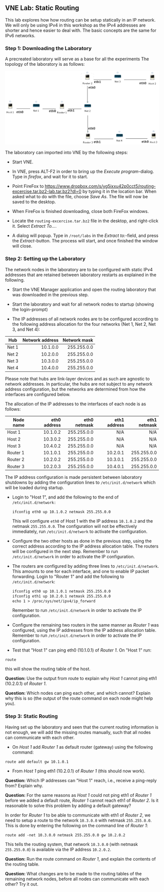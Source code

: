 ## VNE Lab: Static Routing

This lab explores how how routing can be setup statically in an IP network. We will only be using IPv4 in this workshop as the IPv4 addresses are shorter and hence easier to deal with. The basic concepts are the
same for IPv6 networks.</p>

### Step 1: Downloading the Laboratory</h2>

A precreated laboratory will serve as a base for all
the experiments The topology of the laboratory is as follows:

![](../img/ip-routing-lab.png)

The laboratory can imported into VNE by the following
steps:

- Start VNE.

- In VNE, press ALT-F2 in order to bring up the *Execute
program*-dialog. Type in *firefox*, and wait for it to start.

- Point FireFox to https://www.dropbox.com/s/yg5ixxu42p0cct5/routing-excercise.tar.bz2-lab.tar.bz2?dl=0 by typing it in the location bar. When asked what to do with the file, choose *Save As*. The file will now be saved to the desktop.

- When FireFox is finished downloading, close both FireFox
windows.

- Locate the `routing-excercise.tar.bz2` file in the
desktop, and right-click it. Select *Extract To...*.

- A dialog will popup. Type in `/root/labs` in the *Extract to:*-field, and press the *Extract*-button. The process will start, and once finished the window will close.

### Step 2: Setting up the Laboratory</h2>

The network nodes in the laboratory are to be configured with static IPv4 addresses that are retained between laboratory restarts as explained in the following.

- Start the VNE Manager application and open the routing laboratory that was downloaded in the previous step.

- Start the laboratory and wait for all network nodes to startup (showing the login-prompt)</li>

- The IP addresses of all network nodes are to be configured according to the following address allocation for the four networks (Net 1, Net 2, Net 3, and Net 4):

| Hub        | Network address | Network mask|
| -----------|----------------:|------------:|
| Net 1      | 10.1.0.0        | 255.255.0.0 |
| Net 2      | 10.2.0.0        | 255.255.0.0 |
| Net 3      | 10.3.0.0        | 255.255.0.0 |
| Net 4      | 10.4.0.0        | 255.255.0.0 |

Please note that hubs are link-layer devices and as such are agnostic to network addresses. In particular, the hubs are not subject to any network address configuration, but the networks are determined from how the interfaces are configured below.

The allocation of the IP addresses to the interfaces of each node is as follows:

| Node name  | eth0 address | eth0 netmask | eth1 address | eth1 netmask |
| -----------|-------------:|-------------:|-------------:|-------------:|
| Host 1     | 10.1.0.2     | 255.255.0.0  | N/A          | N/A          |
| Host 2     | 10.3.0.2     | 255.255.0.0  | N/A          | N/A          |
| Host 3     | 10.4.0.2     | 255.255.0.0  | N/A          | N/A          |  
| Router 1   | 10.1.0.1     | 255.255.0.0  | 10.2.0.1     | 255.255.0.0  |          
| Router 2   | 10.2.0.2     | 255.255.0.0  | 10.3.0.1     | 255.255.0.0  |          
| Router 3   | 10.2.0.3     | 255.255.0.0  | 10.4.0.1     | 255.255.0.0  |


The IP address configuration is made persistent between laboratory shutdowns by adding the configuration lines to `/etc/init.d/network` which will be loaded during startup.

- Login to "Host 1", and add the following to the end of `/etc/init.d/network:`

  ```
  ifconfig eth0 up 10.1.0.2 netmask 255.255.0.0
  ```

  This will configure `eth0` of Host 1 with the IP address `10.1.0.2` and the netmask `255.255.0.0`. The configuration will not be effectively immediately, run `/etc/init.d/network` to activate the configuration.

- Configure the two other hosts as done in the previous step, using the correct address according to the IP address allocation table. The routers will be configured in the next step. Remember to run `/etc/init.d/network` in order to activate the IP configuration.


- The routers are configured by adding three lines to `/etc/init.d/network`. This amounts to one for each interface, and one
    to enable IP packet forwarding. Login to "Router 1" and add
    the following to `/etc/init.d/network`:

    ```
    ifconfig eth0 up 10.1.0.1 netmask 255.255.0.0
    ifconfig eth1 up 10.2.0.1 netmask 255.255.0.0
    echo 1 > /proc/sys/net/ipv4/ip_forward
    ```

    Remember to run `/etc/init.d/network` in order to
    activate the IP configuration.

- Configure the remaining two routers in the same manner as
    *Router 1* was configured, using the IP addresses from the IP
    address allocation table. Remember to run
    `/etc/init.d/network` in order to activate the IP
    configuration.

- Test that "Host 1" can ping eth0 (10.1.0.1) of *Router 1*. On "Host 1" run:

 ```
route
 ```

 this will show the routing table of the host.

**Question:** Use the output from route to explain why *Host 1* cannot ping eth1 (10.2.0.1) of *Router 1*.

**Question:** Which nodes can ping each other, and which cannot? Explain why this is so (the output of the route command on each node might help you).

### Step 3: Static Routing</h2>

Having set up the laboratory and seen that the current routing information is not enough, we will add the missing routes manually, such that all nodes can communicate with each other.

- On *Host 1* add *Router 1* as default router (gateway) using the following command:

 ```
 route add default gw 10.1.0.1
 ```
- From *Host 1* ping eth1 (10.2.0.1) of *Router 1* (this should now work).

**Question:** Which IP addresses can "Host 1" reach, i.e., receive a ping-reply from? Explain why.

**Question:** For the same reasons as *Host 1* could not ping eth1 of *Router 1* before we added a default route, *Router 1* cannot reach eth1 of *Router 2*. Is it reasonable to solve this problem by adding a default gateway?

In order for *Router 1* to be able to communicate with eth1 of *Router 2*, we need to setup a route to the network `10.3.0.0` with netmask `255.255.0.0`. This is done by entering the following on the command line of *Router 1*:

```
route add -net 10.3.0.0 netmask 255.255.0.0 gw 10.2.0.2
```

  This tells the routing system, that network `10.3.0.0` (with netmask `255.255.0.0`) is available via the IP address `10.2.0.2`.

**Question:** Run the route command on *Router 1*, and explain the contents of the routing table.

**Question:** What changes are to be made to the routing tables of the remaining network nodes, before all nodes can communicate with each other? Try it out.
